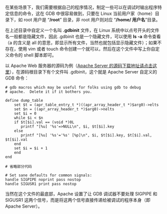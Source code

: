 在某些场景下，我们需要根据自己的程序情况，制定一些可以在调试时输出程序特定信息的命令，这在 GDB 中很容易做到，只要在 Linux 当前用户家（home）目录下，如 root 用户是 “**/root**” 目录，非 root 用户则对应 “**/home/ 用户名**”目录。

在上述目录中自定义一个名叫 **.gdbinit** 文件，在 Linux 系统中以点号开头的文件名一般都是隐藏文件，因此 .gdbinit 也是一个隐藏文件，可以使用 **ls -a** 命令查看（a 的含义是 all 的意思，即显示所有文件，当然也就包括显示隐藏文件）；如果不存在，使用 vim 或者 touch 命令创建一个就可以，然后在这个文件中写上你自定义命令的 shell 脚本即可。

以 Apache Web 服务器的源码为例（[Apache Server 的源码下载地址请点击这里](http://httpd.apache.org/)），在源码根目录下有个文件叫 .gdbinit，这个就是 Apache Server 自定义的 GDB 命令：

    # gdb macros which may be useful for folks using gdb to debug
    # apache.  Delete it if it bothers you.

    define dump_table
        set $t = (apr_table_entry_t *)((apr_array_header_t *)$arg0)->elts
        set $n = ((apr_array_header_t *)$arg0)->nelts
        set $i = 0
        while $i < $n
        if $t[$i].val == (void *)0L
           printf "[%u] '%s'=>NULL\n", $i, $t[$i].key
        else
           printf "[%u] '%s'='%s' [%p]\n", $i, $t[$i].key, $t[$i].val, $t[$i].val
        end
        set $i = $i + 1
        end
    end

    # 省略部分代码

    # Set sane defaults for common signals:
    handle SIGPIPE noprint pass nostop
    handle SIGUSR1 print pass nostop

当然在这个文件的最底部，Apache 设置了让 GDB 调试器不要处理 SIGPIPE 和 SIGUSR1 这两个信号，而是将这两个信号直接传递给被调试的程序本身（即 Apache Server）。
